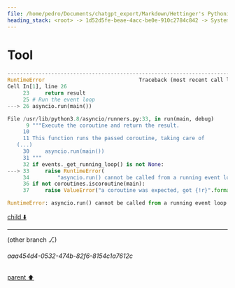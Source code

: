 ```yaml
---
file: /home/pedro/Documents/chatgpt_export/Markdown/Hettinger's Pythonic Coding Style.md
heading_stack: <root> -> 1d52d5fe-beae-4acc-be0e-910c2784c842 -> System -> 990cbfc8-f01c-4465-94d6-e8a9d6fea7b5 -> System -> aaa237dc-dc1e-4222-abfc-c36e07f03dac -> User -> 776fab5c-cc53-47a1-93dc-69a27010cdb2 -> Assistant -> aaa247ef-988b-49a9-9915-daf574ce71f4 -> User -> eeb04c84-cace-44d7-bbf4-3e7201f1b820 -> Assistant -> Table of Contents -> aaa2a5cc-949d-4e45-a2d0-6bec76f30b74 -> User -> 33a36459-de59-441a-b57c-b1d27d5bbad4 -> Assistant -> Futures -> 605be0ce-7fc0-47d8-8fef-58ca8a49c65f -> Assistant -> 0c6dc032-3a73-440d-914f-c72664028d9b -> Tool
---
```

# Tool

```python
---------------------------------------------------------------------------
RuntimeError                              Traceback (most recent call last)
Cell In[1], line 26
     23     return result
     25 # Run the event loop
---> 26 asyncio.run(main())

File /usr/lib/python3.8/asyncio/runners.py:33, in run(main, debug)
      9 """Execute the coroutine and return the result.
     10 
     11 This function runs the passed coroutine, taking care of
   (...)
     30     asyncio.run(main())
     31 """
     32 if events._get_running_loop() is not None:
---> 33     raise RuntimeError(
     34         "asyncio.run() cannot be called from a running event loop")
     36 if not coroutines.iscoroutine(main):
     37     raise ValueError("a coroutine was expected, got {!r}".format(main))

RuntimeError: asyncio.run() cannot be called from a running event loop

```

[child ⬇️](#aaa454d4-0532-474b-82f6-8154c1a7612c)

---

(other branch ⎇)
###### aaa454d4-0532-474b-82f6-8154c1a7612c
[parent ⬆️](#0c6dc032-3a73-440d-914f-c72664028d9b)
